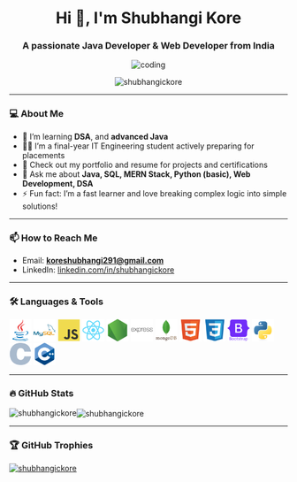 <h1 align="center">Hi 👋, I'm Shubhangi Kore</h1>
<h3 align="center">A passionate Java Developer & Web Developer from India</h3>

<p align="center">
  <img src="https://img.freepik.com/free-vector/programmer-working-with-php_52683-22998.jpg?w=740&t=st=1696156830~exp=1696157430~hmac=c633cde2e00b0a578d0c16095ad11e3fb67acb4c25155812aefcb5f9c5c26ce5" alt="coding" width="500"/>
</p>

<p align="center"> <img src="https://komarev.com/ghpvc/?username=shubhangickore&label=Profile%20views&color=0e75b6&style=flat" alt="shubhangickore" /> </p>

---

### 💻 About Me
- 🌱 I’m learning  **DSA**, and **advanced Java**
- 👩‍🎓 I’m a final-year IT Engineering student actively preparing for placements
- 📄 Check out my portfolio and resume for projects and certifications
- 💬 Ask me about **Java, SQL, MERN Stack, Python (basic), Web Development, DSA**
- ⚡ Fun fact: I’m a fast learner and love breaking complex logic into simple solutions!

---

### 📫 How to Reach Me
- Email: **koreshubhangi291@gmail.com**
- LinkedIn: [linkedin.com/in/shubhangickore](https://www.linkedin.com/in/shubhangickore)

---

### 🛠️ Languages & Tools

<p align="left">
  <img src="https://raw.githubusercontent.com/devicons/devicon/master/icons/java/java-original.svg" alt="java" width="40" height="40"/>
  <img src="https://raw.githubusercontent.com/devicons/devicon/master/icons/mysql/mysql-original-wordmark.svg" alt="mysql" width="40" height="40"/>
  <img src="https://raw.githubusercontent.com/devicons/devicon/master/icons/javascript/javascript-original.svg" alt="javascript" width="40" height="40"/>
  <img src="https://raw.githubusercontent.com/devicons/devicon/master/icons/react/react-original.svg" alt="react" width="40" height="40"/>
  <img src="https://raw.githubusercontent.com/devicons/devicon/master/icons/nodejs/nodejs-original.svg" alt="nodejs" width="40" height="40"/>
  <img src="https://raw.githubusercontent.com/devicons/devicon/master/icons/express/express-original-wordmark.svg" alt="express" width="40" height="40"/>
  <img src="https://raw.githubusercontent.com/devicons/devicon/master/icons/mongodb/mongodb-original-wordmark.svg" alt="mongodb" width="40" height="40"/>
  <img src="https://raw.githubusercontent.com/devicons/devicon/master/icons/html5/html5-original.svg" alt="html5" width="40" height="40"/>
  <img src="https://raw.githubusercontent.com/devicons/devicon/master/icons/css3/css3-original.svg" alt="css3" width="40" height="40"/>
  <img src="https://raw.githubusercontent.com/devicons/devicon/master/icons/bootstrap/bootstrap-plain-wordmark.svg" alt="bootstrap" width="40" height="40"/>
  <img src="https://raw.githubusercontent.com/devicons/devicon/master/icons/python/python-original.svg" alt="python" width="40" height="40"/>
  <img src="https://raw.githubusercontent.com/devicons/devicon/master/icons/c/c-original.svg" alt="c" width="40" height="40"/>
  <img src="https://raw.githubusercontent.com/devicons/devicon/master/icons/cplusplus/cplusplus-original.svg" alt="cplusplus" width="40" height="40"/>
</p>

---

### 🔥 GitHub Stats

<p><img align="left" src="https://github-readme-stats.vercel.app/api/top-langs?username=shubhangickore&show_icons=true&locale=en&layout=compact" alt="shubhangickore" /></p>

<p><img align="center" src="https://github-readme-streak-stats.herokuapp.com/?user=shubhangickore&" alt="shubhangickore" /></p>

---

### 🏆 GitHub Trophies
<p align="left">
  <a href="https://github.com/ryo-ma/github-profile-trophy">
    <img src="https://github-profile-trophy.vercel.app/?username=shubhangickore&theme=onedark" alt="shubhangickore" />
  </a>
</p>
